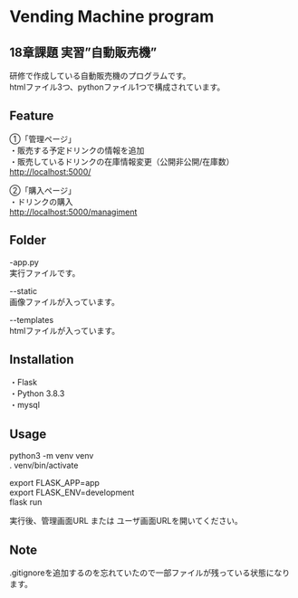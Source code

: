 # Vending Machine program
## 18章課題 実習”自動販売機”
研修で作成している自動販売機のプログラムです。  
htmlファイル3つ、pythonファイル1つで構成されています。

## Feature
①「管理ページ」  
・販売する予定ドリンクの情報を追加  
・販売しているドリンクの在庫情報変更（公開非公開/在庫数）  
<http://localhost:5000/>  

②「購入ページ」  
・ドリンクの購入  
<http://localhost:5000/managiment>  

## Folder
-app.py  
実行ファイルです。

--static  
画像ファイルが入っています。  

--templates  
htmlファイルが入っています。  

## Installation
・Flask  
・Python 3.8.3  
・mysql  

## Usage
python3 -m venv venv  
. venv/bin/activate  
  
export FLASK_APP=app  
export FLASK_ENV=development  
flask run  

実行後、管理画面URL または ユーザ画面URLを開いてください。

## Note
.gitignoreを追加するのを忘れていたので一部ファイルが残っている状態になります。
